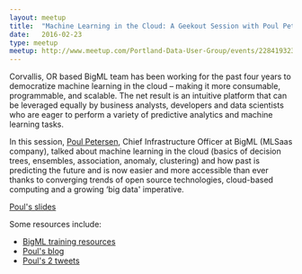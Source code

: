 ```yaml
---
layout: meetup
title:  "Machine Learning in the Cloud: A Geekout Session with Poul Petersen"
date:   2016-02-23
type: meetup
meetup: http://www.meetup.com/Portland-Data-User-Group/events/228419323/
---
```


Corvallis, OR based BigML team has been working for the past four years to democratize machine learning in the cloud – making it more consumable, programmable, and scalable. The net result is an intuitive platform that can be leveraged equally by business analysts, developers and data scientists who are eager to perform a variety of predictive analytics and machine learning tasks.

In this session, [Poul Petersen](https://www.linkedin.com/in/poul-petersen-9b236b), Chief Infrastructure Officer at BigML (MLSaas company), talked about machine learning in the cloud (basics of decision trees, ensembles, association, anomaly, clustering) and how past is predicting the future and is now easier and more accessible than ever thanks to converging trends of open source technologies, cloud-based computing and a growing ‘big data' imperative.

[Poul's slides](https://drive.google.com/drive/folders/0BzyyGmrllctrODVwTTJXeFVnd00)

Some resources include:

* [BigML training resources](https://bigml.com/training#resources) 
* [Poul's blog](http://www.alleft.com/ )
* [Poul's 2 tweets](https://twitter.com/pejpgrep)
